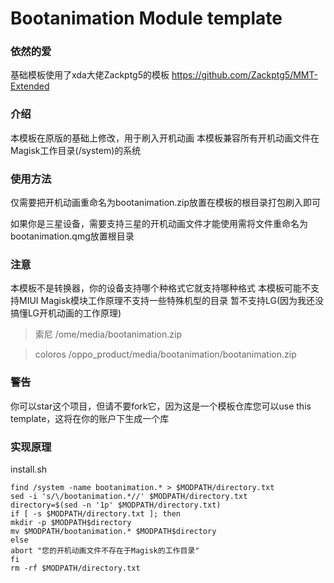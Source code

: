 # Bootanimation Module template
### 依然的爱
基础模板使用了xda大佬Zackptg5的模板
https://github.com/Zackptg5/MMT-Extended

### 介绍
本模板在原版的基础上修改，用于刷入开机动画
本模板兼容所有开机动画文件在Magisk工作目录(/system)的系统

### 使用方法
仅需要把开机动画重命名为bootanimation.zip放置在模板的根目录打包刷入即可

如果你是三星设备，需要支持三星的开机动画文件才能使用需将文件重命名为bootanimation.qmg放置根目录

### 注意
本模板不是转换器，你的设备支持哪个种格式它就支持哪种格式
本模板可能不支持MIUI
Magisk模块工作原理不支持一些特殊机型的目录
暂不支持LG(因为我还没搞懂LG开机动画的工作原理)
> 索尼 /ome/media/bootanimation.zip

> coloros /oppo_product/media/bootanimation/bootanimation.zip

### 警告
你可以star这个项目，但请不要fork它，因为这是一个模板仓库您可以use this template，这将在你的账户下生成一个库

### 实现原理
install.sh
```
find /system -name bootanimation.* > $MODPATH/directory.txt
sed -i 's/\/bootanimation.*//' $MODPATH/directory.txt
directory=$(sed -n '1p' $MODPATH/directory.txt)
if [ -s $MODPATH/directory.txt ]; then
mkdir -p $MODPATH$directory
mv $MODPATH/bootanimation.* $MODPATH$directory
else
abort "您的开机动画文件不存在于Magisk的工作目录"
fi
rm -rf $MODPATH/directory.txt

```
